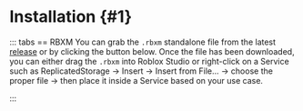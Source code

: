# Installation {#1}
::: tabs
== RBXM
You can grab the `.rbxm` standalone file from the latest [release](https://github.com/C6H15/Boundaries/releases/latest) or by clicking the button below. Once the file has been downloaded, you can either drag the `.rbxm` into Roblox Studio or right-click on a Service such as ReplicatedStorage -> Insert -> Insert from File... -> choose the proper file -> then place it inside a Service based on your use case.

<VPButton text="Latest Release" style="border-radius: 4px 20px 4px 4px;" href="https://github.com/C6H15/Boundaries/releases/latest/download/Boundaries.rbxm"/>
:::